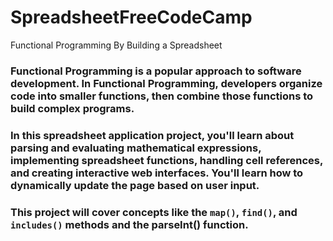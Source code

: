 # SpreadsheetFreeCodeCamp
Functional Programming By Building a Spreadsheet


### Functional Programming is a popular approach to software development. In Functional Programming, developers organize code into smaller functions, then combine those functions to build complex programs.

### In this spreadsheet application project, you'll learn about parsing and evaluating mathematical expressions, implementing spreadsheet functions, handling cell references, and creating interactive web interfaces. You'll learn how to dynamically update the page based on user input.

### This project will cover concepts like the `map()`, `find()`, and `includes()` methods and the parseInt() function.
